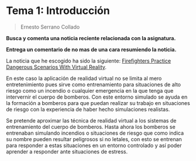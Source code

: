 # Tema 1: Introducción

> Ernesto Serrano Collado

**Busca y comenta una noticia reciente relacionada con la asignatura.**

**Entrega un comentario de no mas de una cara resumiendo la noticia.**

La noticia que he escogido ha sido la siguiente: [Firefighters Practice Dangerous Scenarios With Virtual Reality](http://denver.cbslocal.com/2018/02/19/arvada-fire-virtual-reality/).

En este caso la aplicación de realidad virtual no se limita al mero entretenimiento pues sirve como entrenamiento para situaciones de alto riesgo como un incendio o cualquier emergencia en la que tenga que intervernir el cuerpo de bomberos. Con este entorno simulado se ayuda en la formación a bomberos para que puedan realizar su trabajo en situaciones de riesgo con la experiencia de haber hecho simulaciones realistas.

Se pretende aproximar las técnica de realidad virtual a los sistemas de entrenamiento del cuerpo de bomberos. Hasta ahora los bomberos se entrenaban simulando incendios o situaciones de riesgo que como indica su nombre pueden resultar peligrosos si no letales, con esto se entrenan para responder a estas situaciones en un entorno controlado y así poder aprender a responder ante situaciones de estress.
